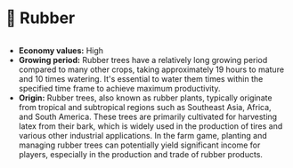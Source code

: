 # 🎍 Rubber

<figure><img src="../../.gitbook/assets/rubbertree.png" alt=""><figcaption></figcaption></figure>

* **Economy values:** High
* **Growing period:** Rubber trees have a relatively long growing period compared to many other crops, taking approximately 19 hours to mature and 10 times watering. It's essential to water them times within the specified time frame to achieve maximum productivity.
* **Origin:** Rubber trees, also known as rubber plants, typically originate from tropical and subtropical regions such as Southeast Asia, Africa, and South America. These trees are primarily cultivated for harvesting latex from their bark, which is widely used in the production of tires and various other industrial applications. In the farm game, planting and managing rubber trees can potentially yield significant income for players, especially in the production and trade of rubber products.

